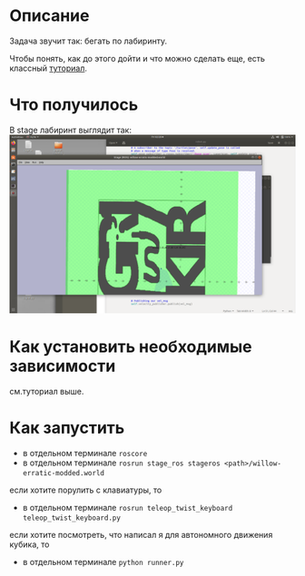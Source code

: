 # Описание
Задача звучит так: бегать по лабиринту.

Чтобы понять, как до этого дойти и что можно сделать еще, есть классный [туториал](http://wiki.ros.org/stage/Tutorials/SimulatingOneRobot).

# Что получилось

В stage лабиринт выглядит так:
![Screen](screenshot.png)

# Как установить необходимые зависимости
см.туториал выше.

# Как запустить
- в отдельном терминале ```roscore```
- в отдельном терминале ```rosrun stage_ros stageros <path>/willow-erratic-modded.world```


если хотите порулить с клавиатуры, то 
- в отдельном терминале ```rosrun teleop_twist_keyboard teleop_twist_keyboard.py```


если хотите посмотреть, что написал я для автономного движения кубика, то 
- в отдельном терминале ```python runner.py```